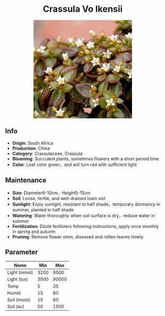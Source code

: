 <h1 align='center'>Crassula Vo lkensii</h1>
<p align="center">
    <img 
        align='center'
        width='320'
        src="../images/crassula vo lkensii.png" 
        alt='Crassula Vo lkensii' />
</p>

## Info

 - **Origin**: South Africa
 - **Production**: China
 - **Category**: Crassulaceae, Crassula
 - **Blooming**: Succulent plants, sometimes flowers with a short period time
 - **Color**: Leaf color green，and will turn red with sufficient light

## Maintenance

 - **Size**: Diameter6-10cm，Height5-15cm
 - **Soil**: Loose, fertile, and well-drained loam soil
 - **Sunlight**: Enjoy sunlight, resistant to half shade，temporary dormancy in summer, planted in half shade
 - **Watering**: Water thoroughly when soil surface is dry，reduce water in summer
 - **Fertilization**: Dilute fertilizers following instructions, apply once monthly in spring and autumn
 - **Pruning**: Remove flower stem, diseased and rotten leaves timely

## Parameter

| Name         | Min  | Max   |
|--------------|------|-------|
| Light (mmol) | 3200 | 9500  |
| Light (lux)  | 3000 | 90000 |
| Temp         | 5    | 35    |
| Humid        | 15   | 80    |
| Soil (moist) | 10   | 60    |
| Soil (ec)    | 50  | 1500  |